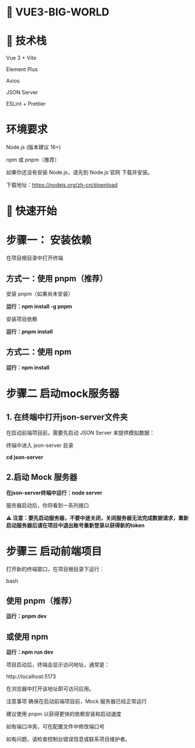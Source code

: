 # 📌 VUE3-BIG-WORLD

# 🧰 技术栈
Vue 3 + Vite

Element Plus

Axios

JSON Server

ESLint + Prettier

# 环境要求
Node.js (版本建议 16+)

npm 或 pnpm（推荐）

如果你还没有安装 Node.js，请先到 Node.js 官网 下载并安装。

下载地址：https://nodejs.org/zh-cn/download

# 🚀 快速开始

# 步骤一： 安装依赖 
在项目根目录中打开终端

## 方式一：使用 pnpm（推荐）

安装 pnpm（如果尚未安装）

**运行：npm install -g pnpm**

安装项目依赖

**运行：pnpm install**

## 方式二：使用 npm

**运行：npm install**



# 步骤二 启动mock服务器

## 1. 在终端中打开json-server文件夹

在启动前端项目前，需要先启动 JSON Server 来提供模拟数据：

终端中进入 json-server 目录

**cd json-server**

## 2.启动 Mock 服务器

**在json-server终端中运行：node server**

服务器启动后，你将看到一系列接口

**⚠️ 注意：要先启动服务器，不要中途关闭，关闭服务器无法完成数据请求，重新启动服务器后请在项目中退出账号重新登录以获得新的token**



# 步骤三 启动前端项目

打开新的终端窗口，在项目根目录下运行：

bash
## 使用 pnpm（推荐）

**运行：pnpm dev**

## 或使用 npm

**运行：npm run dev**

项目启动后，终端会显示访问地址，通常是：

http://localhost:5173

在浏览器中打开该地址即可访问应用。


注意事项
确保在启动前端项目前，Mock 服务器已经正常运行

建议使用 pnpm 以获得更快的依赖安装和启动速度

如有端口冲突，可在配置文件中修改端口号

如有问题，请检查控制台错误信息或联系项目维护者。

